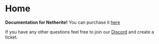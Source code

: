 # Home

**Documentation for Netherite!** You can purchase it [here](https://plasma.services/products/netherite)

If you have any other questions feel free to join our [Discord](https://discord.plasma.services/) and create a ticket.

